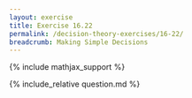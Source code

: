 ```yaml
---
layout: exercise
title: Exercise 16.22
permalink: /decision-theory-exercises/16-22/
breadcrumb: Making Simple Decisions
---
```


{% include mathjax_support %}

<div><i class="arrow-up loader" data-chapter="decision-theory-exercises" data-exercise="ex_22" data-rating="0"></i></div>
{% include_relative question.md %}
